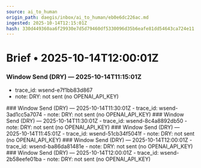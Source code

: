 ```yaml
---
source: ai_to_human
origin_path: daegis/inbox/ai_to_human/eb0e6dc226ac.md
ingested: 2025-10-14T12:15:01Z
hash: 330d449360aa6f29930e7d5d79460df5330096d35b6eafe81dd54643ca724e11
---
```

# Brief • 2025-10-14T12:00:01Z

### Window Send (DRY) — 2025-10-14T11:15:01Z
- trace_id: wsend-e7f1bb83d867
- note: DRY: not sent (no OPENAI_API_KEY)

<bundle snapshot omitted>
### Window Send (DRY) — 2025-10-14T11:30:01Z
- trace_id: wsend-3ad1cc5a7074
- note: DRY: not sent (no OPENAI_API_KEY)

<bundle snapshot omitted>
### Window Send (DRY) — 2025-10-14T11:30:01Z
- trace_id: wsend-8c4a8892db50
- note: DRY: not sent (no OPENAI_API_KEY)

<bundle snapshot omitted>
### Window Send (DRY) — 2025-10-14T11:45:01Z
- trace_id: wsend-51cb34f5041f
- note: DRY: not sent (no OPENAI_API_KEY)

<bundle snapshot omitted>
### Window Send (DRY) — 2025-10-14T12:00:01Z
- trace_id: wsend-ba86da81481e
- note: DRY: not sent (no OPENAI_API_KEY)

<bundle snapshot omitted>
### Window Send (DRY) — 2025-10-14T12:00:01Z
- trace_id: wsend-2b58eefe01ba
- note: DRY: not sent (no OPENAI_API_KEY)

<bundle snapshot omitted>

